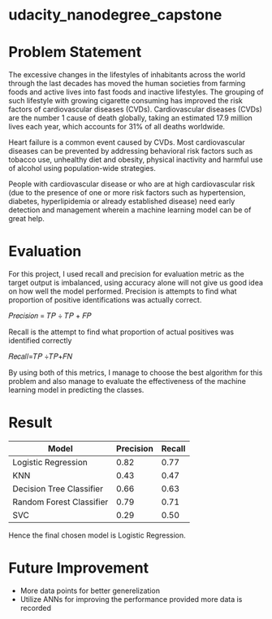 # udacity_nanodegree_capstone

# Problem Statement
The excessive changes in the lifestyles of inhabitants across the world through the last decades has moved the human societies from farming foods and active lives into fast foods and inactive lifestyles. The grouping of such lifestyle with growing cigarette consuming has improved the risk factors of cardiovascular diseases (CVDs). Cardiovascular diseases (CVDs) are the number 1 cause of death globally, taking an estimated 17.9 million lives each year, which accounts for 31% of all deaths worldwide.

Heart failure is a common event caused by CVDs. Most cardiovascular diseases can be prevented by addressing behavioral risk factors such as tobacco use, unhealthy diet and obesity, physical inactivity and harmful use of alcohol using population-wide strategies.

People with cardiovascular disease or who are at high cardiovascular risk (due to the presence of one or more risk factors such as hypertension, diabetes, hyperlipidemia or already established disease) need early detection and management wherein a machine learning model can be of great help.

# Evaluation 

For this project, I used recall and precision for evaluation metric as the target output is imbalanced, using accuracy alone will not give us good idea on how well the model performed.
Precision is attempts to find what proportion of positive identifications was actually correct.

𝑃𝑟𝑒𝑐𝑖𝑠𝑖𝑜𝑛 = 𝑇𝑃 ÷ 𝑇𝑃 + 𝐹𝑃

Recall is the attempt to find what proportion of actual positives was identified correctly 

𝑅𝑒𝑐𝑎𝑙𝑙=𝑇𝑃 ÷𝑇𝑃+𝐹𝑁

By using both of this metrics, I manage to choose the best algorithm for this problem and also manage to evaluate the effectiveness of the machine learning model in predicting the classes.

# Result
|Model|Precision|Recall|
|-----|--------|-------|
|Logistic Regression|0.82|0.77|
|KNN|0.43|0.47|
|Decision Tree Classifier|0.66|0.63|
|Random Forest Classifier|0.79|0.71|
|SVC|0.29|0.50|

Hence the final chosen model is Logistic Regression.

# Future Improvement

* More data points for better generelization
* Utilize ANNs for improving the performance provided more data is recorded
